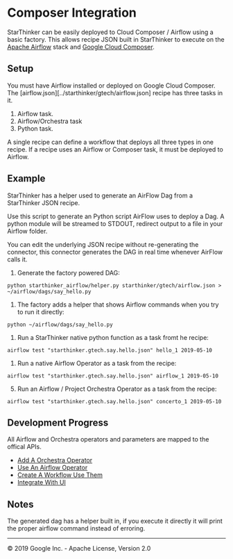 # Composer Integration

StarThinker can be easily deployed to Cloud Composer / Airflow using a basic factory.
This allows recipe JSON built in StarThinker to execute on the [Apache Airflow](https://airflow.apache.org/) 
stack and [Google Cloud Composer](https://cloud.google.com/composer/).


## Setup

You must have Airflow installed or deployed on Google Cloud Composer. The 
[airflow.json][../starthinker/gtech/airflow.json] recipe has three tasks in it.

1. Airflow task.
1. Airflow/Orchestra task 
1. Python task.

A single recipe can define a workflow that deploys all three types in one recipe.
If a recipe uses an Airflow or Composer task, it must be deployed to Airflow.


## Example 

StarThinker has a helper used to generate an AirFlow Dag from a StarThinker JSON recipe.

Use this script to generate an Python script AirFlow uses to deploy a Dag. A
python module will be streamed to STDOUT, redirect output to a file in your 
Airflow folder. 

You can edit the underlying JSON recipe without re-generating the connector, 
this connector generates the DAG in real time whenever AirFlow calls it.

1. Generate the factory powered DAG:
```
python starthinker_airflow/helper.py starthinker/gtech/airflow.json > ~/airflow/dags/say_hello.py
```

1. The factory adds a helper that shows Airflow commands when you try to run it directly:
```
python ~/airflow/dags/say_hello.py
```

1. Run a StarThinker native python function as a task fromt he recipe:
```
airflow test "starthinker.gtech.say.hello.json" hello_1 2019-05-10
```

1. Run a native Airflow Operator as a task from the recipe:
```
airflow test "starthinker.gtech.say.hello.json" airflow_1 2019-05-10
```

5. Run an Airflow / Project Orchestra Operator as a task from the recipe:
```
airflow test "starthinker.gtech.say.hello.json" concerto_1 2019-05-10
```

## Development Progress

All Airflow and Orchestra operators and parameters are mapped to the offical APIs.

- [Add A Orchestra Operator](../starthinker_airflow/orchestra/)
- [Use An Airflow Operator](https://airflow.apache.org/_api/index.html)
- [Create A Workflow Use Them](task.md)
- [Integrate With UI](recipe.md)


## Notes

The generated dag has a helper built in, if you execute it directly it will print the proper airflow command instead of erroring.

---
&copy; 2019 Google Inc. - Apache License, Version 2.0
